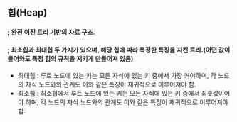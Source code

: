 ## 힙(Heap)
#### ; 완전 이진 트리 기반의 자료 구조.
#### ; 최소힙과 최대힙 두 가지가 있으며, 해당 힙에 따라 특정한 특징을 지킨 트리.(어떤 값이 들어와도 특정 힙의 규칙을 지키게 만들어져 있음)
- 최대힙 : 루트 노드에 있는 키는 모든 자식에 있는 키 중에서 가장 커야하며, 각 노드의 자식 노드와의 관계도 이와 같은 특징이 재귀적으로 이루어져야 함.
- 최소힙 : 최소힙에서 루트 노드에 있는 키는 모든 자식에 있는 키 중에서 최솟값이어야 하며, 각 노드의 자식 노드와의 관계도 이와 같은 특징이 재귀적으로 이루어져야 함.

